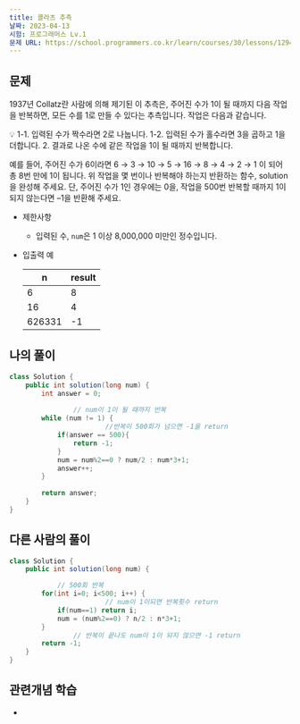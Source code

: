 ```yaml
---
title: 콜라츠 추측
날짜: 2023-04-13
시험: 프로그래머스 Lv.1
문제 URL: https://school.programmers.co.kr/learn/courses/30/lessons/12943
---
```

## 문제

1937년 Collatz란 사람에 의해 제기된 이 추측은, 주어진 수가 1이 될 때까지 다음 작업을 반복하면, 모든 수를 1로 만들 수 있다는 추측입니다. 작업은 다음과 같습니다.

<aside>
💡 1-1. 입력된 수가 짝수라면 2로 나눕니다. 
1-2. 입력된 수가 홀수라면 3을 곱하고 1을 더합니다. 
2. 결과로 나온 수에 같은 작업을 1이 될 때까지 반복합니다.

</aside>

예를 들어, 주어진 수가 6이라면 6 → 3 → 10 → 5 → 16 → 8 → 4 → 2 → 1 이 되어 총 8번 만에 1이 됩니다. 위 작업을 몇 번이나 반복해야 하는지 반환하는 함수, solution을 완성해 주세요. 단, 주어진 수가 1인 경우에는 0을, 작업을 500번 반복할 때까지 1이 되지 않는다면 –1을 반환해 주세요.

- 제한사항
    - 입력된 수, `num`은 1 이상 8,000,000 미만인 정수입니다.
- 입출력 예
    
    
    | n | result |
    | --- | --- |
    | 6 | 8 |
    | 16 | 4 |
    | 626331 | -1 |

## 나의 풀이

```java
class Solution {
    public int solution(long num) {
        int answer = 0;
        
				// num이 1이 될 때까지 반복
        while (num != 1) {
						//반복이 500회가 넘으면 -1을 return
            if(answer == 500){
                return -1;
            }
            num = num%2==0 ? num/2 : num*3+1;
            answer++;
        }
        
        return answer;
    }
}
```

## 다른 사람의 풀이

```java
class Solution {
    public int solution(long num) {

			// 500회 반복
	    for(int i=0; i<500; i++) {
						// num이 1이되면 반복횟수 return
            if(num==1) return i; 
	        num = (num%2==0) ? n/2 : n*3+1;
	    }
				// 반복이 끝나도 num이 1이 되지 않으면 -1 return
        return -1;
    }
}
```

## 관련개념 학습

-